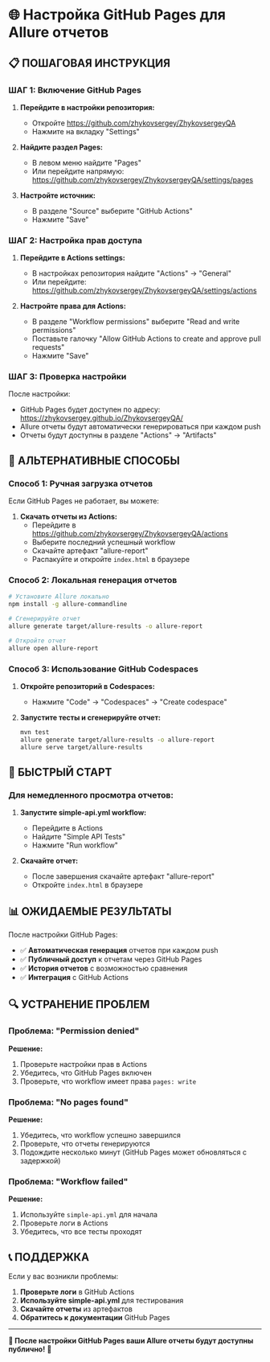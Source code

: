 # 🌐 Настройка GitHub Pages для Allure отчетов

## 📋 **ПОШАГОВАЯ ИНСТРУКЦИЯ**

### **ШАГ 1: Включение GitHub Pages**

1. **Перейдите в настройки репозитория:**
   - Откройте https://github.com/zhykovsergey/ZhykovsergeyQA
   - Нажмите на вкладку "Settings"

2. **Найдите раздел Pages:**
   - В левом меню найдите "Pages"
   - Или перейдите напрямую: https://github.com/zhykovsergey/ZhykovsergeyQA/settings/pages

3. **Настройте источник:**
   - В разделе "Source" выберите "GitHub Actions"
   - Нажмите "Save"

### **ШАГ 2: Настройка прав доступа**

1. **Перейдите в Actions settings:**
   - В настройках репозитория найдите "Actions" → "General"
   - Или перейдите: https://github.com/zhykovsergey/ZhykovsergeyQA/settings/actions

2. **Настройте права для Actions:**
   - В разделе "Workflow permissions" выберите "Read and write permissions"
   - Поставьте галочку "Allow GitHub Actions to create and approve pull requests"
   - Нажмите "Save"

### **ШАГ 3: Проверка настройки**

После настройки:
- GitHub Pages будет доступен по адресу: https://zhykovsergey.github.io/ZhykovsergeyQA/
- Allure отчеты будут автоматически генерироваться при каждом push
- Отчеты будут доступны в разделе "Actions" → "Artifacts"

## 🔧 **АЛЬТЕРНАТИВНЫЕ СПОСОБЫ**

### **Способ 1: Ручная загрузка отчетов**

Если GitHub Pages не работает, вы можете:

1. **Скачать отчеты из Actions:**
   - Перейдите в https://github.com/zhykovsergey/ZhykovsergeyQA/actions
   - Выберите последний успешный workflow
   - Скачайте артефакт "allure-report"
   - Распакуйте и откройте `index.html` в браузере

### **Способ 2: Локальная генерация отчетов**

```bash
# Установите Allure локально
npm install -g allure-commandline

# Сгенерируйте отчет
allure generate target/allure-results -o allure-report

# Откройте отчет
allure open allure-report
```

### **Способ 3: Использование GitHub Codespaces**

1. **Откройте репозиторий в Codespaces:**
   - Нажмите "Code" → "Codespaces" → "Create codespace"

2. **Запустите тесты и сгенерируйте отчет:**
   ```bash
   mvn test
   allure generate target/allure-results -o allure-report
   allure serve target/allure-results
   ```

## 🚀 **БЫСТРЫЙ СТАРТ**

### **Для немедленного просмотра отчетов:**

1. **Запустите simple-api.yml workflow:**
   - Перейдите в Actions
   - Найдите "Simple API Tests"
   - Нажмите "Run workflow"

2. **Скачайте отчет:**
   - После завершения скачайте артефакт "allure-report"
   - Откройте `index.html` в браузере

## 📊 **ОЖИДАЕМЫЕ РЕЗУЛЬТАТЫ**

После настройки GitHub Pages:

- ✅ **Автоматическая генерация** отчетов при каждом push
- ✅ **Публичный доступ** к отчетам через GitHub Pages
- ✅ **История отчетов** с возможностью сравнения
- ✅ **Интеграция** с GitHub Actions

## 🔍 **УСТРАНЕНИЕ ПРОБЛЕМ**

### **Проблема: "Permission denied"**

**Решение:**
1. Проверьте настройки прав в Actions
2. Убедитесь, что GitHub Pages включен
3. Проверьте, что workflow имеет права `pages: write`

### **Проблема: "No pages found"**

**Решение:**
1. Убедитесь, что workflow успешно завершился
2. Проверьте, что отчеты генерируются
3. Подождите несколько минут (GitHub Pages может обновляться с задержкой)

### **Проблема: "Workflow failed"**

**Решение:**
1. Используйте `simple-api.yml` для начала
2. Проверьте логи в Actions
3. Убедитесь, что все тесты проходят

## 📞 **ПОДДЕРЖКА**

Если у вас возникли проблемы:

1. **Проверьте логи** в GitHub Actions
2. **Используйте simple-api.yml** для тестирования
3. **Скачайте отчеты** из артефактов
4. **Обратитесь к документации** GitHub Pages

---

**🎯 После настройки GitHub Pages ваши Allure отчеты будут доступны публично!** 🚀
